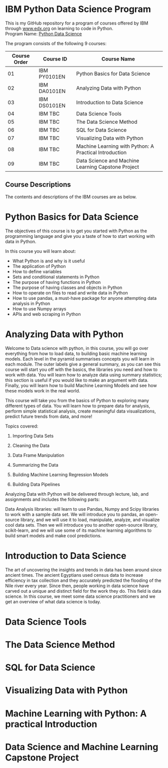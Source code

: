 # IBM Python Data Science Program

This is my GitHub repository for a program of courses offered by IBM through www.edx.org on learning to code in Python.  
Program Name:  [Python Data Science](https://www.edx.org/professional-certificate/python-data-science)

The program consists of the following 9 courses:

Course Order | Course ID | Course Name
------------ | ------------- | -------------
01 | IBM PY0101EN | Python Basics for Data Science
02 | IBM DA0101EN | Analyzing Data with Python
03 | IBM DS0101EN | Introduction to Data Science
04 | IBM TBC | Data Science Tools
05 | IBM TBC | The Data Science Method
06 | IBM TBC | SQL for Data Science
07 | IBM TBC | Visualizing Data with Python
08 | IBM TBC | Machine Learning with Python: A Practical Introduction
09 | IBM TBC | Data Science and Machine Learning Capstone Project

## Course Descriptions

The contents and descriptions of the IBM courses are as below.

# Python Basics for Data Science

The objectives of this course is to get you started with Python as the programming language and give you a taste of how to start working with data in Python.

In this course you will learn about:

* What Python is and why is it useful
* The application of Python 
* How to define variables
* Sets and conditional statements in Python
* The purpose of having functions in Python
* The purpose of having classes and objects in Python
* How to operate on files to read and write data in Python
* How to use pandas, a must-have package for anyone attempting data analysis in Python
* How to use Numpy arrays
* APIs and web scraping in Python

# Analyzing Data with Python

Welcome to Data science with python, in this course, you will go over everything from how to load data, to building basic machine learning models. Each level in the pyramid summarises concepts you will learn in each module. The outer labels give a general summary, as you can see this course will start you off with the basics, the libraries you need and how to work with data. You will learn how to analyze data using summary statistics; this section is useful if you would like to make an argument with data. Finally, you will learn how to build Machine Learning Models and see how these models work in the real world.

This course will take you from the basics of Python to exploring many different types of data. You will learn how to prepare data for analysis, perform simple statistical analysis, create meaningful data visualizations, predict future trends from data, and more! 

Topics covered: 

1. Importing Data Sets 

2. Cleaning the Data 

3. Data Frame Manipulation 

4. Summarizing the Data 

5. Building Machine Learning Regression Models 

6. Building Data Pipelines 

Analyzing Data with Python will be delivered through lecture, lab, and assignments and includes the following parts: 

Data Analysis libraries: will learn to use Pandas, Numpy and Scipy libraries to work with a sample data set. We will introduce you to pandas, an open-source library, and we will use it to load, manipulate, analyze, and visualize cool data sets. Then we will introduce you to another open-source library, scikit-learn, and we will use some of its machine learning algorithms to build smart models and make cool predictions.

# Introduction to Data Science

The art of uncovering the insights and trends in data has been around since ancient times. The ancient Egyptians used census data to increase efficiency in tax collection and they accurately predicted the flooding of the Nile river every year. Since then, people working in data science have carved out a unique and distinct field for the work they do. This field is data science. In this course, we meet some data science practitioners and we get an overview of what data science is today.

# Data Science Tools

# The Data Science Method

# SQL for Data Science

# Visualizing Data with Python

# Machine Learning with Python: A practical Introduction

# Data Science and Machine Learning Capstone Project
